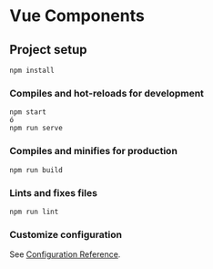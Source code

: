 # Vue Components

## Project setup
```
npm install
```

### Compiles and hot-reloads for development
```
npm start
ó
npm run serve
```

### Compiles and minifies for production
```
npm run build
```

### Lints and fixes files
```
npm run lint
```

### Customize configuration
See [Configuration Reference](https://cli.vuejs.org/config/).
